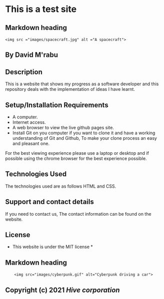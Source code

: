 # This is a test site

## Markdown heading  

    <img src ="images/spacecraft.jpg" alt ="A spacecraft">

## By **David M'rabu**

## Description

This is a website that shows my progress as a software developer and this repository deals with the implementation of ideas I have learnt.  

## Setup/Installation Requirements

* A computer.
* Internet access.
* A web browser to view the live github pages site.
* Install Git on you computer if you want to clone it and have a working understanding of Git and Github, To make your clone process an easy and pleasant one.

For the best viewing experience please use a laptop or desktop and if possible using the chrome browser for the best experience possible.

## Technologies Used

The technologies used are as follows HTML and CSS.

## Support and contact details

If you need to contact us, The contact information can be found on the website.

## License

* This website is under the MIT license *

## Markdown  heading  

        <img src="images/cyberpunk.gif" alt="Cyberpunk driving a car">

## Copyright (c) 2021 *Hive corporation*
